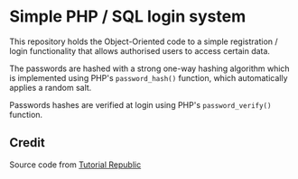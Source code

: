 # Simple PHP / SQL login system

This repository holds the Object-Oriented code to a simple registration / login functionality that allows authorised users to access certain data.

The passwords are hashed with a strong one-way hashing algorithm which is implemented using PHP's `password_hash()` function, which automatically applies a random salt.

Passwords hashes are verified at login using PHP's `password_verify()` function.

## Credit

Source code from [Tutorial Republic](https://www.tutorialrepublic.com/php-tutorial/php-mysql-login-system.php)

